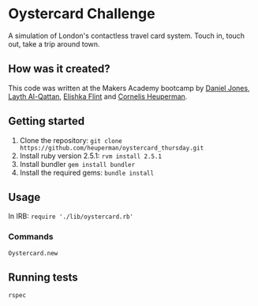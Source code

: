 # Oystercard Challenge

A simulation of London's contactless travel card system.
Touch in, touch out, take a trip around town.


## How was it created?
This code was written at the Makers Academy bootcamp by [Daniel Jones](https://github.com/danieljonesdmj), [Layth Al-Qattan](https://github.com/laythq), [Elishka Flint](https://github.com/elishkaflint) and [Cornelis Heuperman](https://github.com/heuperman).

## Getting started

1. Clone the repository:
`git clone https://github.com/heuperman/oystercard_thursday.git`
2. Install ruby version 2.5.1:
`rvm install 2.5.1`
3. Install bundler
`gem install bundler`
4. Install the required gems:
`bundle install`

## Usage

In IRB:
`require './lib/oystercard.rb'`

### Commands
`Oystercard.new`


## Running tests

`rspec`
